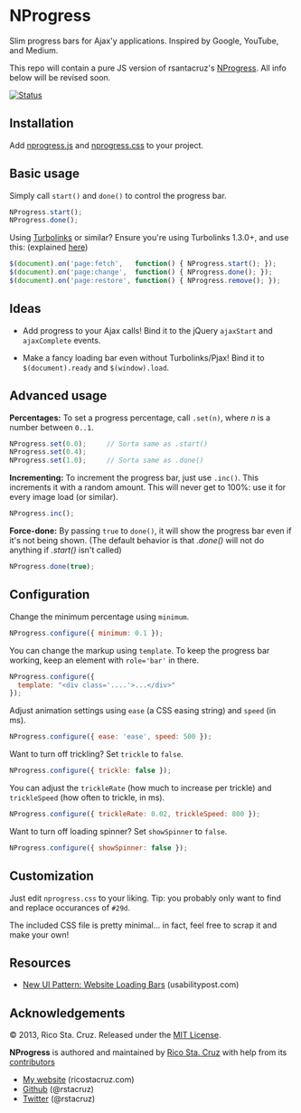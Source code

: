 NProgress
=========

Slim progress bars for Ajax'y applications. Inspired by Google, YouTube, and
Medium.

This repo will contain a pure JS version of rsantacruz's [NProgress](http://ricostacruz.com/nprogress). All info below will be revised soon.

[![Status](https://secure.travis-ci.org/rstacruz/nprogress.png?branch=master)](http://travis-ci.org/rstacruz/nprogress) 

Installation
------------

Add [nprogress.js] and [nprogress.css] to your project.

Basic usage
-----------

Simply call `start()` and `done()` to control the progress bar.

~~~ js
NProgress.start();
NProgress.done();
~~~

Using [Turbolinks] or similar? Ensure you're using Turbolinks 1.3.0+, and use 
this: (explained 
    [here](https://github.com/rstacruz/nprogress/issues/8#issuecomment-23010560))

~~~ js
$(document).on('page:fetch',   function() { NProgress.start(); });
$(document).on('page:change',  function() { NProgress.done(); });
$(document).on('page:restore', function() { NProgress.remove(); });
~~~

Ideas
-----

 * Add progress to your Ajax calls! Bind it to the jQuery `ajaxStart` and
 `ajaxComplete` events.

 * Make a fancy loading bar even without Turbolinks/Pjax! Bind it to
 `$(document).ready` and `$(window).load`.

Advanced usage
--------------

__Percentages:__ To set a progress percentage, call `.set(n)`, where *n* is a
number between `0..1`.

~~~ js
NProgress.set(0.0);     // Sorta same as .start()
NProgress.set(0.4);
NProgress.set(1.0);     // Sorta same as .done()
~~~

__Incrementing:__ To increment the progress bar, just use `.inc()`. This
increments it with a random amount. This will never get to 100%: use it for
every image load (or similar).

~~~ js
NProgress.inc();
~~~

__Force-done:__ By passing `true` to `done()`, it will show the progress bar
even if it's not being shown. (The default behavior is that *.done()* will not
    do anything if *.start()* isn't called)

~~~ js
NProgress.done(true);
~~~

Configuration
-------------

Change the minimum percentage using `minimum`.

~~~ js
NProgress.configure({ minimum: 0.1 });
~~~

You can change the markup using `template`. To keep the progress
bar working, keep an element with `role='bar'` in there.

~~~ js
NProgress.configure({
  template: "<div class='....'>...</div>"
});
~~~

Adjust animation settings using `ease` (a CSS easing string) and `speed` (in 
    ms).

~~~ js
NProgress.configure({ ease: 'ease', speed: 500 });
~~~

Want to turn off trickling? Set `trickle` to `false`.

~~~ js
NProgress.configure({ trickle: false });
~~~

You can adjust the `trickleRate` (how much to increase per trickle) and 
`trickleSpeed` (how often to trickle, in ms).

~~~ js
NProgress.configure({ trickleRate: 0.02, trickleSpeed: 800 });
~~~

Want to turn off loading spinner? Set `showSpinner` to `false`.

~~~ js
NProgress.configure({ showSpinner: false });
~~~

Customization
-------------

Just edit `nprogress.css` to your liking. Tip: you probably only want to find
and replace occurances of `#29d`.

The included CSS file is pretty minimal... in fact, feel free to scrap it and
make your own!

Resources
---------

 * [New UI Pattern: Website Loading
 Bars](http://www.usabilitypost.com/2013/08/19/new-ui-pattern-website-loading-bars/) (usabilitypost.com)

Acknowledgements
----------------

© 2013, Rico Sta. Cruz. Released under the [MIT License](License.md).

**NProgress** is authored and maintained by [Rico Sta. Cruz][rsc] with help from 
its [contributors][c]

 * [My website](http://ricostacruz.com) (ricostacruz.com)
 * [Github](http://github.com/rstacruz) (@rstacruz)
 * [Twitter](http://twitter.com/rstacruz) (@rstacruz)

[rsc]: http://ricostacruz.com
[c]:   http://github.com/rstacruz/nprogress/contributors
[Turbolinks]: https://github.com/rails/turbolinks
[nprogress.js]: http://ricostacruz.com/nprogress/nprogress.js
[nprogress.css]: http://ricostacruz.com/nprogress/nprogress.css

